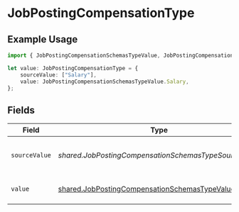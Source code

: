 # JobPostingCompensationType

## Example Usage

```typescript
import { JobPostingCompensationSchemasTypeValue, JobPostingCompensationType } from "@stackone/stackone-client-ts/sdk/models/shared";

let value: JobPostingCompensationType = {
    sourceValue: ["Salary"],
    value: JobPostingCompensationSchemasTypeValue.Salary,
};
```

## Fields

| Field                                                                                                                 | Type                                                                                                                  | Required                                                                                                              | Description                                                                                                           | Example                                                                                                               |
| --------------------------------------------------------------------------------------------------------------------- | --------------------------------------------------------------------------------------------------------------------- | --------------------------------------------------------------------------------------------------------------------- | --------------------------------------------------------------------------------------------------------------------- | --------------------------------------------------------------------------------------------------------------------- |
| `sourceValue`                                                                                                         | *shared.JobPostingCompensationSchemasTypeSourceValue*                                                                 | :heavy_minus_sign:                                                                                                    | The source value of the compensation type.                                                                            | Salary                                                                                                                |
| `value`                                                                                                               | [shared.JobPostingCompensationSchemasTypeValue](../../../sdk/models/shared/jobpostingcompensationschemastypevalue.md) | :heavy_minus_sign:                                                                                                    | The type of the compensation.                                                                                         | salary                                                                                                                |